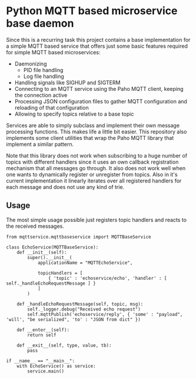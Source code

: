# Python MQTT based microservice base daemon

Since this is a recurring task this project contains a base implementation for
a simple MQTT based service that offers just some basic features required for
simple MQTT based microservices:

* Daemonizing
    * PID file handling
    * Log file handling
* Handling signals like SIGHUP and SIGTERM
* Connecting to an MQTT service using the Paho MQTT client, keeping the
  connection active
* Processing JSON configuration files to gather MQTT configuration and reloading
  of that configuration
* Allowing to specify topics relative to a base topic

Services are able to simply subclass and implement their own message processing
functions. This makes life a little bit easier. This repository also implements
some client utilities that wrap the Paho MQTT library that implement a similar
pattern.

Note that this library does not work when subscribing to a huge number of topics
with different handlers since it uses an own callback registration mechanism that
all messages go through. It also does not work well when one wants to dynamically
register or unregister from topics. Also in it's current implementation it linearly
iterates over all registered handlers for each message and does not use any kind
of trie.

## Usage

The most simple usage possible just registers topic handlers and reacts to the
received messages.

```
from mqttservice.mqttbaseservice import MQTTBaseService

class EchoService(MQTTBaseService):
	def __init__(self):
		super().__init__(
			applicationName = "MQTTEchoService",

			topicHandlers = [
				{ 'topic' : 'echoservice/echo', 'handler' : [ self._handleEchoRequestMessage ] }
			]
		)

	def _handleEchoRequestMessage(self, topic, msg):
        self._logger.debug("Received echo request")
		self.mqttPublish('echoservice/reply', { 'some' : "payload", 'will', "be serialized", 'to' : "JSON from dict" })

	def __enter__(self):
		return self

	def __exit__(self, type, value, tb):
		pass

if __name__ == "__main__":
	with EchoService() as service:
		service.main()
```
